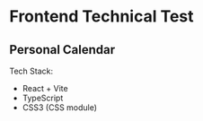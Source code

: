 # Frontend Technical Test

## Personal Calendar 
Tech Stack:
- React + Vite
- TypeScript
- CSS3 (CSS module)
